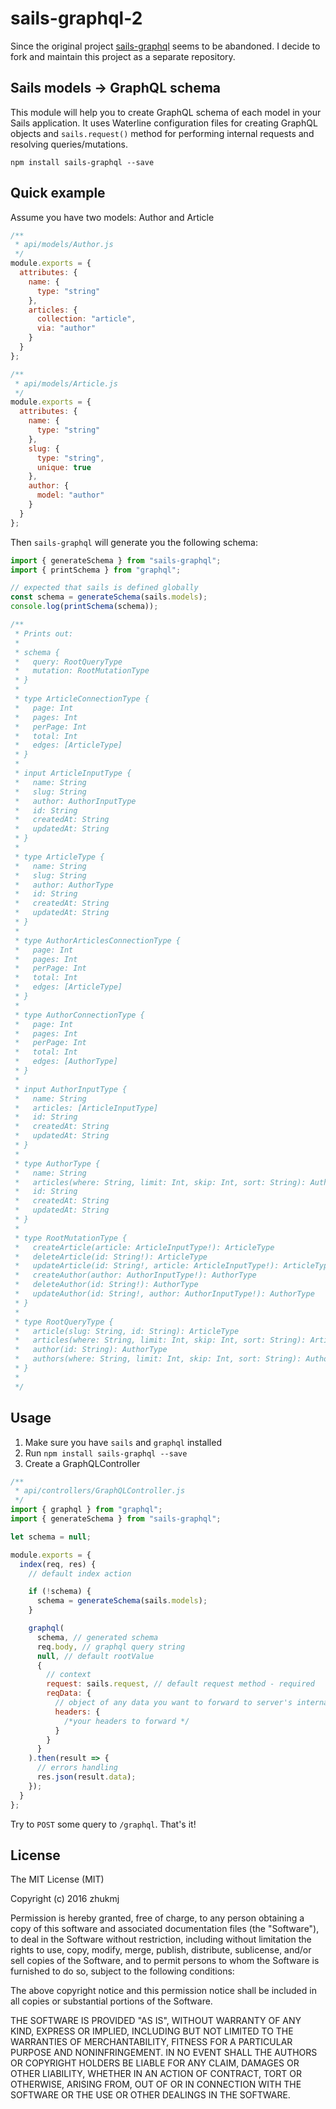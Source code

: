 # sails-graphql-2

Since the original project [sails-graphql](https://github.com/zhukmj/sails-graphql) seems to
be abandoned. I decide to fork and maintain this project as a separate repository.

## Sails models -> GraphQL schema

This module will help you to create GraphQL schema of each model in your Sails application.
It uses Waterline configuration files for creating GraphQL objects and `sails.request()` method for performing internal requests and resolving queries/mutations.

```
npm install sails-graphql --save
```

## Quick example

Assume you have two models: Author and Article

```javascript
/**
 * api/models/Author.js
 */
module.exports = {
  attributes: {
    name: {
      type: "string"
    },
    articles: {
      collection: "article",
      via: "author"
    }
  }
};

/**
 * api/models/Article.js
 */
module.exports = {
  attributes: {
    name: {
      type: "string"
    },
    slug: {
      type: "string",
      unique: true
    },
    author: {
      model: "author"
    }
  }
};
```

Then `sails-graphql` will generate you the following schema:

```javascript
import { generateSchema } from "sails-graphql";
import { printSchema } from "graphql";

// expected that sails is defined globally
const schema = generateSchema(sails.models);
console.log(printSchema(schema));

/**
 * Prints out:
 *
 * schema {
 *   query: RootQueryType
 *   mutation: RootMutationType
 * }
 *
 * type ArticleConnectionType {
 *   page: Int
 *   pages: Int
 *   perPage: Int
 *   total: Int
 *   edges: [ArticleType]
 * }
 *
 * input ArticleInputType {
 *   name: String
 *   slug: String
 *   author: AuthorInputType
 *   id: String
 *   createdAt: String
 *   updatedAt: String
 * }
 *
 * type ArticleType {
 *   name: String
 *   slug: String
 *   author: AuthorType
 *   id: String
 *   createdAt: String
 *   updatedAt: String
 * }
 *
 * type AuthorArticlesConnectionType {
 *   page: Int
 *   pages: Int
 *   perPage: Int
 *   total: Int
 *   edges: [ArticleType]
 * }
 *
 * type AuthorConnectionType {
 *   page: Int
 *   pages: Int
 *   perPage: Int
 *   total: Int
 *   edges: [AuthorType]
 * }
 *
 * input AuthorInputType {
 *   name: String
 *   articles: [ArticleInputType]
 *   id: String
 *   createdAt: String
 *   updatedAt: String
 * }
 *
 * type AuthorType {
 *   name: String
 *   articles(where: String, limit: Int, skip: Int, sort: String): AuthorArticlesConnectionType
 *   id: String
 *   createdAt: String
 *   updatedAt: String
 * }
 *
 * type RootMutationType {
 *   createArticle(article: ArticleInputType!): ArticleType
 *   deleteArticle(id: String!): ArticleType
 *   updateArticle(id: String!, article: ArticleInputType!): ArticleType
 *   createAuthor(author: AuthorInputType!): AuthorType
 *   deleteAuthor(id: String!): AuthorType
 *   updateAuthor(id: String!, author: AuthorInputType!): AuthorType
 * }
 *
 * type RootQueryType {
 *   article(slug: String, id: String): ArticleType
 *   articles(where: String, limit: Int, skip: Int, sort: String): ArticleConnectionType
 *   author(id: String): AuthorType
 *   authors(where: String, limit: Int, skip: Int, sort: String): AuthorConnectionType
 * }
 *
 */
```

## Usage

1. Make sure you have `sails` and `graphql` installed
2. Run `npm install sails-graphql --save`
3. Create a GraphQLController

```javascript
/**
 * api/controllers/GraphQLController.js
 */
import { graphql } from "graphql";
import { generateSchema } from "sails-graphql";

let schema = null;

module.exports = {
  index(req, res) {
    // default index action

    if (!schema) {
      schema = generateSchema(sails.models);
    }

    graphql(
      schema, // generated schema
      req.body, // graphql query string
      null, // default rootValue
      {
        // context
        request: sails.request, // default request method - required
        reqData: {
          // object of any data you want to forward to server's internal request
          headers: {
            /*your headers to forward */
          }
        }
      }
    ).then(result => {
      // errors handling
      res.json(result.data);
    });
  }
};
```

Try to `POST` some query to `/graphql`. That's it!

## License

The MIT License (MIT)

Copyright (c) 2016 zhukmj

Permission is hereby granted, free of charge, to any person obtaining a copy
of this software and associated documentation files (the "Software"), to deal
in the Software without restriction, including without limitation the rights
to use, copy, modify, merge, publish, distribute, sublicense, and/or sell
copies of the Software, and to permit persons to whom the Software is
furnished to do so, subject to the following conditions:

The above copyright notice and this permission notice shall be included in all
copies or substantial portions of the Software.

THE SOFTWARE IS PROVIDED "AS IS", WITHOUT WARRANTY OF ANY KIND, EXPRESS OR
IMPLIED, INCLUDING BUT NOT LIMITED TO THE WARRANTIES OF MERCHANTABILITY,
FITNESS FOR A PARTICULAR PURPOSE AND NONINFRINGEMENT. IN NO EVENT SHALL THE
AUTHORS OR COPYRIGHT HOLDERS BE LIABLE FOR ANY CLAIM, DAMAGES OR OTHER
LIABILITY, WHETHER IN AN ACTION OF CONTRACT, TORT OR OTHERWISE, ARISING FROM,
OUT OF OR IN CONNECTION WITH THE SOFTWARE OR THE USE OR OTHER DEALINGS IN THE
SOFTWARE.
